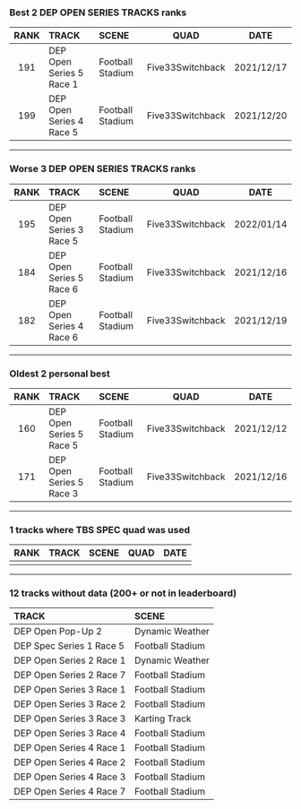 ### Best 2 DEP OPEN SERIES TRACKS ranks
|RANK|TRACK|SCENE|QUAD|DATE|
|:---:|:---|:---|:---:|:---:|
|191|DEP Open Series 5 Race 1|Football Stadium|Five33Switchback|2021/12/17|
|199|DEP Open Series 4 Race 5|Football Stadium|Five33Switchback|2021/12/20|
---
### Worse 3 DEP OPEN SERIES TRACKS ranks
|RANK|TRACK|SCENE|QUAD|DATE|
|:---:|:---|:---|:---:|:---:|
|195|DEP Open Series 3 Race 5|Football Stadium|Five33Switchback|2022/01/14|
|184|DEP Open Series 5 Race 6|Football Stadium|Five33Switchback|2021/12/16|
|182|DEP Open Series 4 Race 6|Football Stadium|Five33Switchback|2021/12/19|
---
### Oldest 2 personal best
|RANK|TRACK|SCENE|QUAD|DATE|
|:---:|:---|:---|:---:|:---:|
|160|DEP Open Series 5 Race 5|Football Stadium|Five33Switchback|2021/12/12|
|171|DEP Open Series 5 Race 3|Football Stadium|Five33Switchback|2021/12/16|
---
### 1 tracks where TBS SPEC quad was used
|RANK|TRACK|SCENE|QUAD|DATE|
|:---:|:---|:---|:---:|:---:|
||||||
---
### 12 tracks without data (200+ or not in leaderboard)
|TRACK|SCENE|
|:---|:---|
|DEP Open Pop-Up 2|Dynamic Weather|
|DEP Spec Series 1 Race 5|Football Stadium|
|DEP Open Series 2 Race 1|Dynamic Weather|
|DEP Open Series 2 Race 7|Football Stadium|
|DEP Open Series 3 Race 1|Football Stadium|
|DEP Open Series 3 Race 2|Football Stadium|
|DEP Open Series 3 Race 3|Karting Track|
|DEP Open Series 3 Race 4|Football Stadium|
|DEP Open Series 4 Race 1|Football Stadium|
|DEP Open Series 4 Race 2|Football Stadium|
|DEP Open Series 4 Race 3|Football Stadium|
|DEP Open Series 4 Race 7|Football Stadium|
